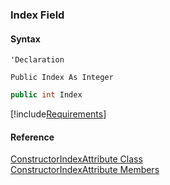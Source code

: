 ﻿### Index Field

#### Syntax

```vbnet
'Declaration

Public Index As Integer
```

```csharp
public int Index
```

[!include[Requirements](../partials/requirements.md)]

#### Reference

[ConstructorIndexAttribute Class](FChoice.Toolkits.Clarify~FChoice.Toolkits.Clarify.ConstructorIndexAttribute.md)  
[ConstructorIndexAttribute Members](FChoice.Toolkits.Clarify~FChoice.Toolkits.Clarify.ConstructorIndexAttribute_members.md)